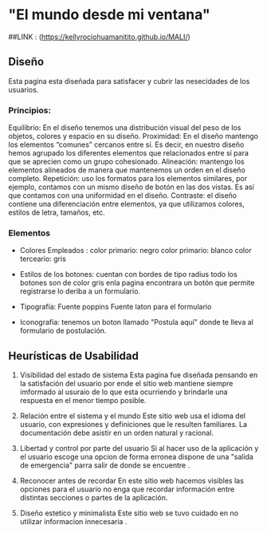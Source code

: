 # "El mundo desde mi ventana"

##LINK : (https://kellyrociohuamanitito.github.io/MALI/)
## Diseño
Esta pagina esta diseñada para satisfacer y cubrir las nesecidades de los usuarios.

### Principios:
Equilibrio: En el diseño tenemos una distribución visual del peso de los objetos, colores y espacio en su diseño.
Proximidad: En el diseño mantengo los elementos “comunes” cercanos entre sí. Es decir, en nuestro diseño hemos agrupado los diferentes elementos que relacionados entre sí para que se aprecien como un grupo cohesionado.
Alineación: mantengo los elementos alineados de manera que mantenemos un orden en el diseño completo.
Repetición: uso los  formatos para los elementos similares, por ejemplo, contamos con un mismo diseño de botón en las dos vistas. Es así que contamos con una uniformidad en el diseño.
Contraste: el  diseño contiene una diferenciación entre elementos, ya que utilizamos colores, estilos de letra, tamaños, etc.
### Elementos

- Colores Empleados :
    color primario: negro
    color primario: blanco
    color terceario: gris


- Estilos de los botones:
    cuentan con bordes de tipo radius todo los botones son de color gris  enla pagina encontrara un botón que permite registrarse lo deriba a un formulario.

- Tipografía:
    Fuente poppins
    Fuente laton para el formulario

- Iconografía: tenemos un boton llamado "Postula aquí" donde te lleva al formulario de postulación. 



## Heurísticas de Usabilidad

 1. Visibilidad del estado de sistema
    Esta pagina fue diseñada pensando en la satisfación del usuario por ende el sitio web  mantiene siempre imformado al usuraio de lo que esta ocurriendo y brindarle una respuesta en el menor tiempo posible.

 2. Relación entre el sistema y el mundo
    Este sitio web  usa el
    idioma del usuario, con
    expresiones y definiciones que le
    resulten familiares. La
    documentación debe asistir en
    un orden natural y racional.

3. Libertad y control por parte del usuario
    Si al hacer uso de la aplicación y el usuario escoge una opcion de forma erronea dispone de una "salida de emergencia" parra salir de donde se encuentre .
 
 4. Reconocer antes de recordar
    En este sitio web  hacemos visibles las opciones para el usuario no enga que recordar información entre distintas secciones o partes de la aplicación.

 5. Diseño estetico y minimalista
    Este sitio web se tuvo cuidado en no utilizar informacion innecesaria .


